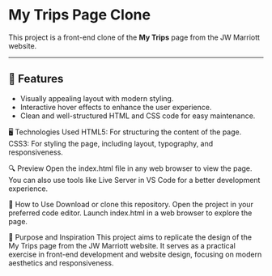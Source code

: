 # My Trips Page Clone  

This project is a front-end clone of the **My Trips** page from the JW Marriott website.

---  

## 🚀 Features  

- Visually appealing layout with modern styling.  
- Interactive hover effects to enhance the user experience.  
- Clean and well-structured HTML and CSS code for easy maintenance.  

🖥️ Technologies Used
HTML5: For structuring the content of the page.
CSS3: For styling the page, including layout, typography, and responsiveness.

🔍 Preview
Open the index.html file in any web browser to view the page.
You can also use tools like Live Server in VS Code for a better development experience.

📜 How to Use
Download or clone this repository.
Open the project in your preferred code editor.
Launch index.html in a web browser to explore the page.

🌟 Purpose and Inspiration
This project aims to replicate the design of the My Trips page from the JW Marriott website. It serves as a practical exercise in front-end development and website design, focusing on modern aesthetics and responsiveness.
